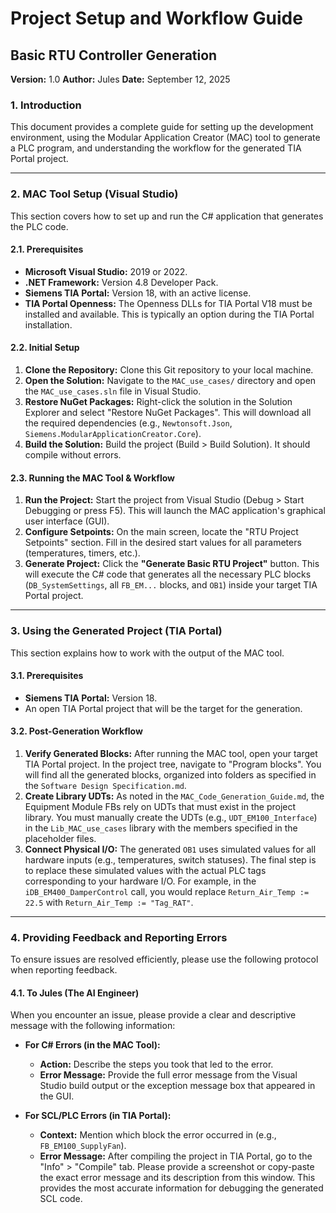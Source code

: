 # Project Setup and Workflow Guide

## Basic RTU Controller Generation

**Version:** 1.0
**Author:** Jules
**Date:** September 12, 2025

### 1. Introduction
This document provides a complete guide for setting up the development environment, using the Modular Application Creator (MAC) tool to generate a PLC program, and understanding the workflow for the generated TIA Portal project.

---

### 2. MAC Tool Setup (Visual Studio)
This section covers how to set up and run the C# application that generates the PLC code.

#### 2.1. Prerequisites
*   **Microsoft Visual Studio:** 2019 or 2022.
*   **.NET Framework:** Version 4.8 Developer Pack.
*   **Siemens TIA Portal:** Version 18, with an active license.
*   **TIA Portal Openness:** The Openness DLLs for TIA Portal V18 must be installed and available. This is typically an option during the TIA Portal installation.

#### 2.2. Initial Setup
1.  **Clone the Repository:** Clone this Git repository to your local machine.
2.  **Open the Solution:** Navigate to the `MAC_use_cases/` directory and open the `MAC_use_cases.sln` file in Visual Studio.
3.  **Restore NuGet Packages:** Right-click the solution in the Solution Explorer and select "Restore NuGet Packages". This will download all the required dependencies (e.g., `Newtonsoft.Json`, `Siemens.ModularApplicationCreator.Core`).
4.  **Build the Solution:** Build the project (Build > Build Solution). It should compile without errors.

#### 2.3. Running the MAC Tool & Workflow
1.  **Run the Project:** Start the project from Visual Studio (Debug > Start Debugging or press F5). This will launch the MAC application's graphical user interface (GUI).
2.  **Configure Setpoints:** On the main screen, locate the "RTU Project Setpoints" section. Fill in the desired start values for all parameters (temperatures, timers, etc.).
3.  **Generate Project:** Click the **"Generate Basic RTU Project"** button. This will execute the C# code that generates all the necessary PLC blocks (`DB_SystemSettings`, all `FB_EM...` blocks, and `OB1`) inside your target TIA Portal project.

---

### 3. Using the Generated Project (TIA Portal)
This section explains how to work with the output of the MAC tool.

#### 3.1. Prerequisites
*   **Siemens TIA Portal:** Version 18.
*   An open TIA Portal project that will be the target for the generation.

#### 3.2. Post-Generation Workflow
1.  **Verify Generated Blocks:** After running the MAC tool, open your target TIA Portal project. In the project tree, navigate to "Program blocks". You will find all the generated blocks, organized into folders as specified in the `Software Design Specification.md`.
2.  **Create Library UDTs:** As noted in the `MAC_Code_Generation_Guide.md`, the Equipment Module FBs rely on UDTs that must exist in the project library. You must manually create the UDTs (e.g., `UDT_EM100_Interface`) in the `Lib_MAC_use_cases` library with the members specified in the placeholder files.
3.  **Connect Physical I/O:** The generated `OB1` uses simulated values for all hardware inputs (e.g., temperatures, switch statuses). The final step is to replace these simulated values with the actual PLC tags corresponding to your hardware I/O. For example, in the `iDB_EM400_DamperControl` call, you would replace `Return_Air_Temp := 22.5` with `Return_Air_Temp := "Tag_RAT"`.

---

### 4. Providing Feedback and Reporting Errors
To ensure issues are resolved efficiently, please use the following protocol when reporting feedback.

#### 4.1. To Jules (The AI Engineer)
When you encounter an issue, please provide a clear and descriptive message with the following information:

*   **For C# Errors (in the MAC Tool):**
    *   **Action:** Describe the steps you took that led to the error.
    *   **Error Message:** Provide the full error message from the Visual Studio build output or the exception message box that appeared in the GUI.

*   **For SCL/PLC Errors (in TIA Portal):**
    *   **Context:** Mention which block the error occurred in (e.g., `FB_EM100_SupplyFan`).
    *   **Error Message:** After compiling the project in TIA Portal, go to the "Info" > "Compile" tab. Please provide a screenshot or copy-paste the exact error message and its description from this window. This provides the most accurate information for debugging the generated SCL code.
